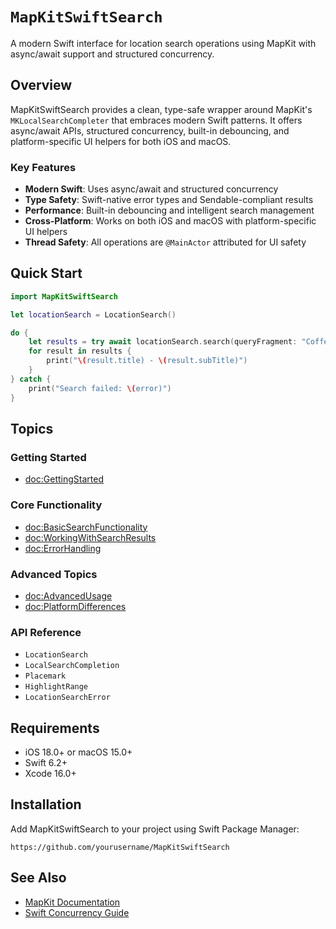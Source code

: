 # ``MapKitSwiftSearch``

A modern Swift interface for location search operations using MapKit with async/await support and structured concurrency.

## Overview

MapKitSwiftSearch provides a clean, type-safe wrapper around MapKit's `MKLocalSearchCompleter` that embraces modern Swift patterns. It offers async/await APIs, structured concurrency, built-in debouncing, and platform-specific UI helpers for both iOS and macOS.

### Key Features

- **Modern Swift**: Uses async/await and structured concurrency
- **Type Safety**: Swift-native error types and Sendable-compliant results
- **Performance**: Built-in debouncing and intelligent search management
- **Cross-Platform**: Works on both iOS and macOS with platform-specific UI helpers
- **Thread Safety**: All operations are `@MainActor` attributed for UI safety

## Quick Start

```swift
import MapKitSwiftSearch

let locationSearch = LocationSearch()

do {
    let results = try await locationSearch.search(queryFragment: "Coffee shops")
    for result in results {
        print("\(result.title) - \(result.subTitle)")
    }
} catch {
    print("Search failed: \(error)")
}
```

## Topics

### Getting Started

- <doc:GettingStarted>

### Core Functionality

- <doc:BasicSearchFunctionality>
- <doc:WorkingWithSearchResults>
- <doc:ErrorHandling>

### Advanced Topics

- <doc:AdvancedUsage>
- <doc:PlatformDifferences>

### API Reference

- ``LocationSearch``
- ``LocalSearchCompletion``
- ``Placemark``
- ``HighlightRange``
- ``LocationSearchError``

## Requirements

- iOS 18.0+ or macOS 15.0+
- Swift 6.2+
- Xcode 16.0+

## Installation

Add MapKitSwiftSearch to your project using Swift Package Manager:

```
https://github.com/yourusername/MapKitSwiftSearch
```

## See Also

- [MapKit Documentation](https://developer.apple.com/documentation/mapkit)
- [Swift Concurrency Guide](https://docs.swift.org/swift-book/LanguageGuide/Concurrency.html)